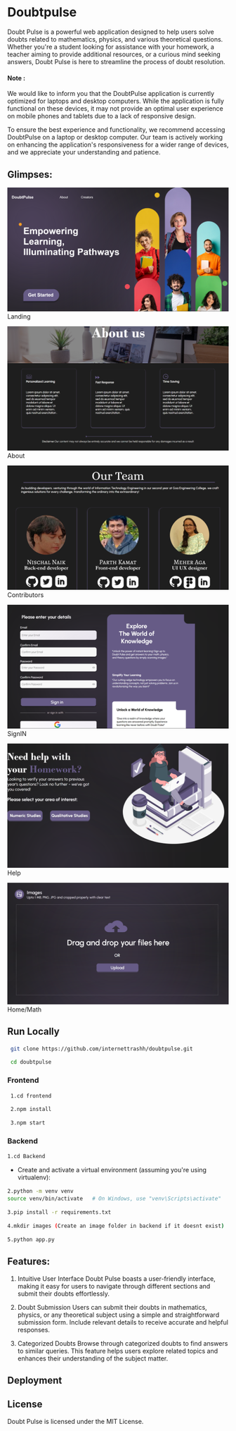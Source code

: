 # Doubtpulse

Doubt Pulse is a powerful web application designed to help users solve doubts related to mathematics, physics, and various theoretical questions. Whether you're a student looking for assistance with your homework, a teacher aiming to provide additional resources, or a curious mind seeking answers, Doubt Pulse is here to streamline the process of doubt resolution.


#### Note :

We would like to inform you that the DoubtPulse application is currently optimized for laptops and desktop computers. While the application is fully functional on these devices, it may not provide an optimal user experience on mobile phones and tablets due to a lack of responsive design.

To ensure the best experience and functionality, we recommend accessing DoubtPulse on a laptop or desktop computer. Our team is actively working on enhancing the application's responsiveness for a wider range of devices, and we appreciate your understanding and patience.

## Glimpses:
![App SnapShot](./readmechitta//Landing.png) Landing

![App SnapShot](./readmechitta//About.png) About

![App SnapShot](./readmechitta//Contributors.png) Contributors

![App SnapShot](./readmechitta//Sign%20in.png) SignIN

![App SnapShot](./readmechitta//Help.png) Help

![App SnapShot](./readmechitta//home.math-sub.png) Home/Math


## Run Locally

``` bash
 git clone https://github.com/internettrashh/doubtpulse.git
```
```bash
 cd doubtpulse
```
### Frontend
``` bash
 1.cd frontend
```
```bash
 2.npm install
```
```bash
 3.npm start
```
### Backend
```bash
1.cd Backend
```
* Create and activate a virtual environment (assuming you're using virtualenv):
``` bash
2.python -m venv venv
source venv/bin/activate   # On Windows, use "venv\Scripts\activate"
```
```bash
3.pip install -r requirements.txt
```
```bash
4.mkdir images (Create an image folder in backend if it doesnt exist)
```
```bash
5.python app.py
```


## Features:

1. Intuitive User Interface
Doubt Pulse boasts a user-friendly interface, making it easy for users to navigate through different sections and submit their doubts effortlessly.

2. Doubt Submission
Users can submit their doubts in mathematics, physics, or any theoretical subject using a simple and straightforward submission form. Include relevant details to receive accurate and helpful responses.

3. Categorized Doubts
Browse through categorized doubts to find answers to similar queries. This feature helps users explore related topics and enhances their understanding of the subject matter.


## Deployment



## License

Doubt Pulse is licensed under the MIT License.


